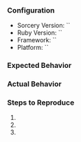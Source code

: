 <!-- Please complete all sections. -->

### Configuration

- Sorcery Version: ``
- Ruby Version: ``
- Framework: ``
- Platform: ``

### Expected Behavior

<!-- Tell us what should happen. -->

### Actual Behavior

<!-- Tell us what happens instead. -->

### Steps to Reproduce

<!-- Please list all steps to reproduce the issue. -->

1.
2.
3.
